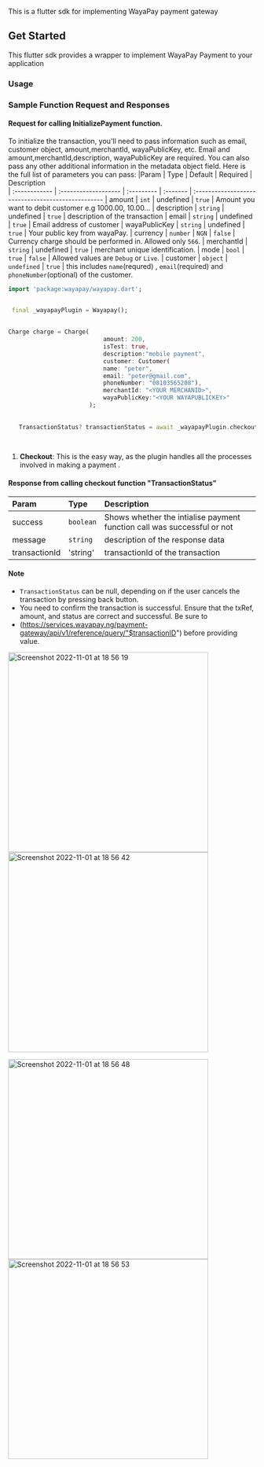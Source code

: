 This is a flutter sdk for implementing WayaPay payment gateway

## Get Started

This flutter sdk provides a wrapper to implement WayaPay Payment to your application
### Usage



### Sample Function Request and Responses

#### Request for calling InitializePayment function.

To initialize the transaction, you'll need to pass information such as email, customer object, amount,merchantId, wayaPublicKey, etc. Email and amount,merchantId,description, wayaPublicKey are required. You can also pass any other additional information in the metadata object field. Here is the full list of parameters you can pass:
|Param       | Type                 | Default    | Required | Description                      
| :------------ | :------------------- | :--------- | :------- | :-------------------------------------------------
| amount	| `int`			   | undefined      | `true`  | Amount you want to debit customer e.g 1000.00, 10.00...
| description      | `string`             | undefined   | `true`  | description of the transaction
| email | `string`             | undefined       | `true`  | Email address of customer
| wayaPublicKey       | `string`        | undefined | `true`  | Your public key from wayaPay.
| currency      | `number`  |  `NGN`    | `false`   | Currency charge should be performed in. Allowed only `566`.
| merchantId      | `string`  |  undefined    | `true`   | merchant unique identification.
| mode      | `bool`  |  `true`    | `false`   | Allowed values are `Debug` or `Live`.
| customer      | `object`  |  `undefined`    | `true`   | this includes `name`(requred) , `email`(required) and `phoneNumber`(optional) of the customer.


 ```dart
 import 'package:wayapay/wayapay.dart';
 
 
  final _wayapayPlugin = Wayapay();
  
  
 Charge charge = Charge(
                            amount: 200,
                            isTest: true,
                            description:"mobile payment",
                            customer: Customer(
                            name: "peter", 
                            email: "peter@gmail.com", 
                            phoneNumber: "08103565208"),
                            merchantId: "<YOUR MERCHANID>",
                            wayaPublicKey:"<YOUR WAYAPUBLICKEY>"
                        );
                        
                        
    TransactionStatus? transactionStatus = await _wayapayPlugin.checkout(context,charge);
    
    
 ```
 
 1.  **Checkout**: This is the easy way, as the plugin handles all the
    processes involved in making a payment .
    
                        
                        
#### Response from calling checkout function "TransactionStatus"
|Param       | Type                 | Description                      
| :------------ | :------------------- | :-------------------------------------------------
| success	| `boolean`			 | Shows whether the intialise payment function call was successful or not
| message | `string`  | description of the response data
| transactionId | 'string'| transactionId of the transaction

#### Note

- `TransactionStatus` can be null, depending on if the user cancels the transaction by pressing back button.
- You need to confirm the transaction is successful. Ensure that the txRef, amount, and status are correct and successful. Be sure to 
- (https://services.wayapay.ng/payment-gateway/api/v1/reference/query/"$transactionID") before providing value.

<p>
    <img width="407" alt="Screenshot 2022-11-01 at 18 56 19" src="https://user-images.githubusercontent.com/65232750/199304339-2a540c4a-d2cc-40e3-8e47-8703cd79f938.png">
 <img width="407" alt="Screenshot 2022-11-01 at 18 56 42" src="https://user-images.githubusercontent.com/65232750/199304383-70444813-0334-4d9c-a9e4-bba801e93c05.png">
</p>


<p>
<img width="407" alt="Screenshot 2022-11-01 at 18 56 48" src="https://user-images.githubusercontent.com/65232750/199304413-ad9806d6-adec-45e0-a4db-9dd3af89bd17.png">
<img width="407" alt="Screenshot 2022-11-01 at 18 56 53" src="https://user-images.githubusercontent.com/65232750/199304434-09fdf7d6-f9c7-42cd-af10-8b6e2de69517.png">
 </p>
